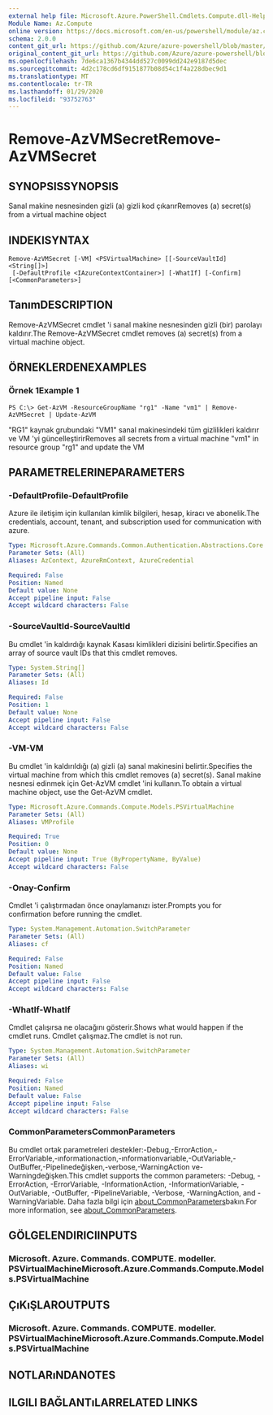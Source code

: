 ```yaml
---
external help file: Microsoft.Azure.PowerShell.Cmdlets.Compute.dll-Help.xml
Module Name: Az.Compute
online version: https://docs.microsoft.com/en-us/powershell/module/az.compute/remove-azvmsecret
schema: 2.0.0
content_git_url: https://github.com/Azure/azure-powershell/blob/master/src/Compute/Compute/help/Remove-AzVMSecret.md
original_content_git_url: https://github.com/Azure/azure-powershell/blob/master/src/Compute/Compute/help/Remove-AzVMSecret.md
ms.openlocfilehash: 7de6ca1367b4344dd527c0099dd242e9187d5dec
ms.sourcegitcommit: 4d2c178cd6df9151877b08d54c1f4a228dbec9d1
ms.translationtype: MT
ms.contentlocale: tr-TR
ms.lasthandoff: 01/29/2020
ms.locfileid: "93752763"
---
```

# <span data-ttu-id="c8e6b-101">Remove-AzVMSecret</span><span class="sxs-lookup"><span data-stu-id="c8e6b-101">Remove-AzVMSecret</span></span>

## <span data-ttu-id="c8e6b-102">SYNOPSIS</span><span class="sxs-lookup"><span data-stu-id="c8e6b-102">SYNOPSIS</span></span>
<span data-ttu-id="c8e6b-103">Sanal makine nesnesinden gizli (a) gizli kod çıkarır</span><span class="sxs-lookup"><span data-stu-id="c8e6b-103">Removes (a) secret(s) from a virtual machine object</span></span>

## <span data-ttu-id="c8e6b-104">INDEKI</span><span class="sxs-lookup"><span data-stu-id="c8e6b-104">SYNTAX</span></span>

```
Remove-AzVMSecret [-VM] <PSVirtualMachine> [[-SourceVaultId] <String[]>]
 [-DefaultProfile <IAzureContextContainer>] [-WhatIf] [-Confirm] [<CommonParameters>]
```

## <span data-ttu-id="c8e6b-105">Tanım</span><span class="sxs-lookup"><span data-stu-id="c8e6b-105">DESCRIPTION</span></span>
<span data-ttu-id="c8e6b-106">Remove-AzVMSecret cmdlet 'i sanal makine nesnesinden gizli (bir) parolayı kaldırır.</span><span class="sxs-lookup"><span data-stu-id="c8e6b-106">The Remove-AzVMSecret cmdlet removes (a) secret(s) from a virtual machine object.</span></span>

## <span data-ttu-id="c8e6b-107">ÖRNEKLERDEN</span><span class="sxs-lookup"><span data-stu-id="c8e6b-107">EXAMPLES</span></span>

### <span data-ttu-id="c8e6b-108">Örnek 1</span><span class="sxs-lookup"><span data-stu-id="c8e6b-108">Example 1</span></span>
```
PS C:\> Get-AzVM -ResourceGroupName "rg1" -Name "vm1" | Remove-AzVMSecret | Update-AzVM
```

<span data-ttu-id="c8e6b-109">"RG1" kaynak grubundaki "VM1" sanal makinesindeki tüm gizlilikleri kaldırır ve VM 'yi güncelleştirir</span><span class="sxs-lookup"><span data-stu-id="c8e6b-109">Removes all secrets from a virtual machine "vm1" in resource group "rg1" and update the VM</span></span>

## <span data-ttu-id="c8e6b-110">PARAMETRELERINE</span><span class="sxs-lookup"><span data-stu-id="c8e6b-110">PARAMETERS</span></span>

### <span data-ttu-id="c8e6b-111">-DefaultProfile</span><span class="sxs-lookup"><span data-stu-id="c8e6b-111">-DefaultProfile</span></span>
<span data-ttu-id="c8e6b-112">Azure ile iletişim için kullanılan kimlik bilgileri, hesap, kiracı ve abonelik.</span><span class="sxs-lookup"><span data-stu-id="c8e6b-112">The credentials, account, tenant, and subscription used for communication with azure.</span></span>

```yaml
Type: Microsoft.Azure.Commands.Common.Authentication.Abstractions.Core.IAzureContextContainer
Parameter Sets: (All)
Aliases: AzContext, AzureRmContext, AzureCredential

Required: False
Position: Named
Default value: None
Accept pipeline input: False
Accept wildcard characters: False
```

### <span data-ttu-id="c8e6b-113">-SourceVaultId</span><span class="sxs-lookup"><span data-stu-id="c8e6b-113">-SourceVaultId</span></span>
<span data-ttu-id="c8e6b-114">Bu cmdlet 'in kaldırdığı kaynak Kasası kimlikleri dizisini belirtir.</span><span class="sxs-lookup"><span data-stu-id="c8e6b-114">Specifies an array of source vault IDs that this cmdlet removes.</span></span>

```yaml
Type: System.String[]
Parameter Sets: (All)
Aliases: Id

Required: False
Position: 1
Default value: None
Accept pipeline input: False
Accept wildcard characters: False
```

### <span data-ttu-id="c8e6b-115">-VM</span><span class="sxs-lookup"><span data-stu-id="c8e6b-115">-VM</span></span>
<span data-ttu-id="c8e6b-116">Bu cmdlet 'in kaldırıldığı (a) gizli (a) sanal makinesini belirtir.</span><span class="sxs-lookup"><span data-stu-id="c8e6b-116">Specifies the virtual machine from which this cmdlet removes (a) secret(s).</span></span>
<span data-ttu-id="c8e6b-117">Sanal makine nesnesi edinmek için Get-AzVM cmdlet 'ini kullanın.</span><span class="sxs-lookup"><span data-stu-id="c8e6b-117">To obtain a virtual machine object, use the Get-AzVM cmdlet.</span></span>

```yaml
Type: Microsoft.Azure.Commands.Compute.Models.PSVirtualMachine
Parameter Sets: (All)
Aliases: VMProfile

Required: True
Position: 0
Default value: None
Accept pipeline input: True (ByPropertyName, ByValue)
Accept wildcard characters: False
```

### <span data-ttu-id="c8e6b-118">-Onay</span><span class="sxs-lookup"><span data-stu-id="c8e6b-118">-Confirm</span></span>
<span data-ttu-id="c8e6b-119">Cmdlet 'i çalıştırmadan önce onaylamanızı ister.</span><span class="sxs-lookup"><span data-stu-id="c8e6b-119">Prompts you for confirmation before running the cmdlet.</span></span>

```yaml
Type: System.Management.Automation.SwitchParameter
Parameter Sets: (All)
Aliases: cf

Required: False
Position: Named
Default value: False
Accept pipeline input: False
Accept wildcard characters: False
```

### <span data-ttu-id="c8e6b-120">-WhatIf</span><span class="sxs-lookup"><span data-stu-id="c8e6b-120">-WhatIf</span></span>
<span data-ttu-id="c8e6b-121">Cmdlet çalışırsa ne olacağını gösterir.</span><span class="sxs-lookup"><span data-stu-id="c8e6b-121">Shows what would happen if the cmdlet runs.</span></span>
<span data-ttu-id="c8e6b-122">Cmdlet çalışmaz.</span><span class="sxs-lookup"><span data-stu-id="c8e6b-122">The cmdlet is not run.</span></span>

```yaml
Type: System.Management.Automation.SwitchParameter
Parameter Sets: (All)
Aliases: wi

Required: False
Position: Named
Default value: False
Accept pipeline input: False
Accept wildcard characters: False
```

### <span data-ttu-id="c8e6b-123">CommonParameters</span><span class="sxs-lookup"><span data-stu-id="c8e6b-123">CommonParameters</span></span>
<span data-ttu-id="c8e6b-124">Bu cmdlet ortak parametreleri destekler:-Debug,-ErrorAction,-ErrorVariable,-ınformationaction,-ınformationvariable,-OutVariable,-OutBuffer,-Pipelinedeğişken,-verbose,-WarningAction ve-Warningdeğişken.</span><span class="sxs-lookup"><span data-stu-id="c8e6b-124">This cmdlet supports the common parameters: -Debug, -ErrorAction, -ErrorVariable, -InformationAction, -InformationVariable, -OutVariable, -OutBuffer, -PipelineVariable, -Verbose, -WarningAction, and -WarningVariable.</span></span> <span data-ttu-id="c8e6b-125">Daha fazla bilgi için [about_CommonParameters](https://go.microsoft.com/fwlink/?LinkID=113216)bakın.</span><span class="sxs-lookup"><span data-stu-id="c8e6b-125">For more information, see [about_CommonParameters](https://go.microsoft.com/fwlink/?LinkID=113216).</span></span>

## <span data-ttu-id="c8e6b-126">GÖLGELENDIRICI</span><span class="sxs-lookup"><span data-stu-id="c8e6b-126">INPUTS</span></span>

### <span data-ttu-id="c8e6b-127">Microsoft. Azure. Commands. COMPUTE. modeller. PSVirtualMachine</span><span class="sxs-lookup"><span data-stu-id="c8e6b-127">Microsoft.Azure.Commands.Compute.Models.PSVirtualMachine</span></span>

## <span data-ttu-id="c8e6b-128">ÇıKıŞLAR</span><span class="sxs-lookup"><span data-stu-id="c8e6b-128">OUTPUTS</span></span>

### <span data-ttu-id="c8e6b-129">Microsoft. Azure. Commands. COMPUTE. modeller. PSVirtualMachine</span><span class="sxs-lookup"><span data-stu-id="c8e6b-129">Microsoft.Azure.Commands.Compute.Models.PSVirtualMachine</span></span>

## <span data-ttu-id="c8e6b-130">NOTLARıNDA</span><span class="sxs-lookup"><span data-stu-id="c8e6b-130">NOTES</span></span>

## <span data-ttu-id="c8e6b-131">ILGILI BAĞLANTıLAR</span><span class="sxs-lookup"><span data-stu-id="c8e6b-131">RELATED LINKS</span></span>

